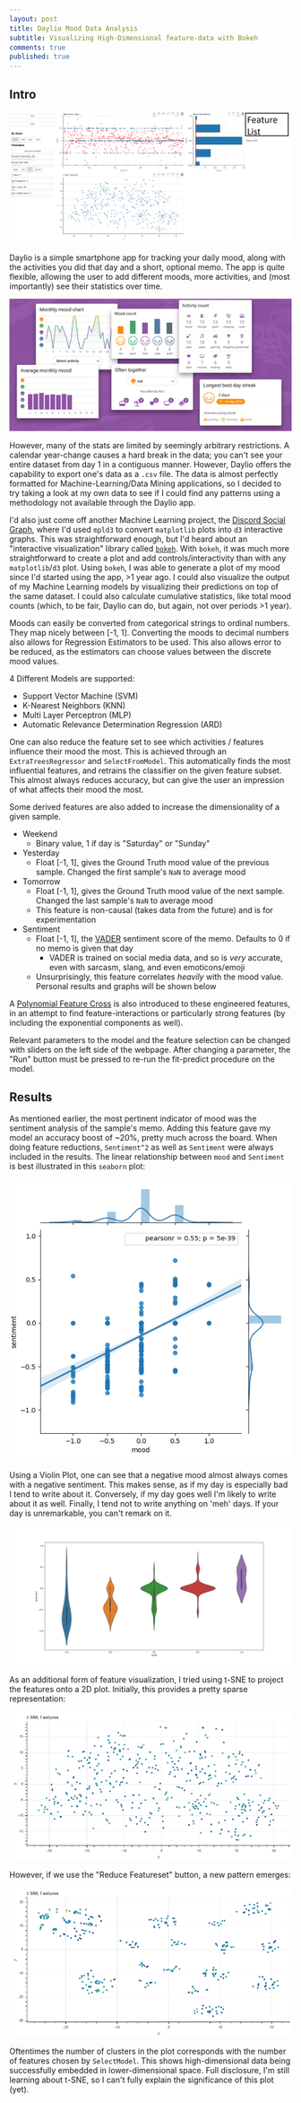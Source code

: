 ```yaml
---
layout: post
title: Daylio Mood Data Analysis
subtitle: Visualizing High-Dimensional feature-data with Bokeh
comments: true
published: true
---
```


## Intro

![screenshot](../images/daylio/bokeh_screenshot.png)

Daylio is a simple smartphone app for tracking your daily mood, along with the activities you did that day and a short, optional memo. The app is quite flexible, allowing the user to add different moods, more activities, and (most importantly) see their statistics over time. 

![Daylio screenshots](../images/daylio/daylio_screenshots.png)

However, many of the stats are limited by seemingly arbitrary restrictions. A calendar year-change causes a hard break in the data; you can't see your entire dataset from day 1 in a contiguous manner. However, Daylio offers the capability to export one's data as a `.csv` file. The data is almost perfectly formatted for Machine-Learning/Data Mining applications, so I decided to try taking a look at my own data to see if I could find any patterns using a methodology not available through the Daylio app.

I'd also just come off another Machine Learning project, the [Discord Social Graph](https://github.com/samclane/SocialGraphWebapp), where I'd used `mpld3` to convert `matplotlib` plots into `d3` interactive graphs. This was straightforward enough, but I'd heard about an "interactive visualization" library called [`bokeh`](https://bokeh.pydata.org/en/latest/). With `bokeh`, it was much more straightforward to create a plot and add controls/interactivity than with any `matplotlib`/`d3` plot. Using `bokeh`, I was able to generate a plot of my mood since I'd started using the app, >1 year ago. I could also visualize the output of my Machine Learning models by visualizing their predictions on top of the same dataset. I could also calculate cumulative statistics, like total mood counts (which, to be fair, Daylio can do, but again, not over periods >1 year).

Moods can easily be converted from categorical strings to ordinal numbers. They map nicely between [-1, 1]. Converting the moods to decimal numbers also allows for Regression Estimators to be used. This also allows error to be reduced, as the estimators can choose values between the discrete mood values. 

4 Different Models are supported:

* Support Vector Machine (SVM)
* K-Nearest Neighbors (KNN)
* Multi Layer Perceptron (MLP)
* Automatic Relevance Determination Regression (ARD)

One can also reduce the feature set to see which activities / features influence their mood the most. This is achieved through an `ExtraTreesRegressor` and `SelectFromModel`. This automatically finds the most influential features, and retrains the classifier on the given feature subset. This almost always reduces accuracy, but can give the user an impression of what affects their mood the most. 

Some derived features are also added to increase the dimensionality of a given sample. 

* Weekend
  * Binary value, 1 if day is "Saturday" or "Sunday"
* Yesterday
  * Float [-1, 1], gives the Ground Truth mood value of the previous sample. Changed the first sample's `NaN` to average mood
* Tomorrow
  * Float [-1, 1], gives the Ground Truth mood value of the next sample. Changed the last sample's `NaN` to average mood
  * This feature is non-causal (takes data from the future) and is for experimentation
* Sentiment
  * Float [-1, 1], the [VADER](http://www.nltk.org/howto/sentiment.html) sentiment score of the memo. Defaults to 0 if no memo is given that day
    * VADER is trained on social media data, and so is _very_ accurate, even with sarcasm, slang, and even emoticons/emoji
  * Unsurprisingly, this feature correlates _heavily_ with the mood value. Personal results and graphs will be shown below
  
A [Polynomial Feature Cross](https://scikit-learn.org/stable/modules/generated/sklearn.preprocessing.PolynomialFeatures.html) is also introduced to these engineered features, in an attempt to find feature-interactions or particularly strong features (by including the exponential components as well). 

Relevant parameters to the model and the feature selection can be changed with sliders on the left side of the webpage. After changing a parameter, the "Run" button must be pressed to re-run the fit-predict procedure on the model. 

## Results

As mentioned earlier, the most pertinent indicator of mood was the sentiment analysis of the sample's memo. Adding this feature gave my model an accuracy boost of ~20%, pretty much across the board. When doing feature reductions, `Sentiment^2` as well as `Sentiment` were always included in the results. The linear relationship between `mood` and `Sentiment` is best illustrated in this `seaborn` plot:

![mood correlation](../images/daylio/mood_jointgrid_correlation_sns.png)

Using a Violin Plot, one can see that a negative mood almost always comes with a negative sentiment. This makes sense, as if my day is especially bad I tend to write about it. Conversely, if my day goes well I'm likely to write about it as well. Finally, I tend not to write anything on 'meh' days. If your day is unremarkable, you can't remark on it. 

![violin](../images/daylio/mood_violinplot_sns.png)

As an additional form of feature visualization, I tried using t-SNE to project the features onto a 2D plot. Initially, this provides a pretty sparse representation:

![tsne1](../images/daylio/mood_tsne_1.png)

However, if we use the "Reduce Featureset" button, a new pattern emerges:

![tsne2](../images/daylio/mood_tsne_2.png)

Oftentimes the number of clusters in the plot corresponds with the number of features chosen by `SelectModel`. This shows high-dimensional data being successfully embedded in lower-dimensional space. Full disclosure, I'm still learning about t-SNE, so I can't fully explain the significance of this plot (yet). 